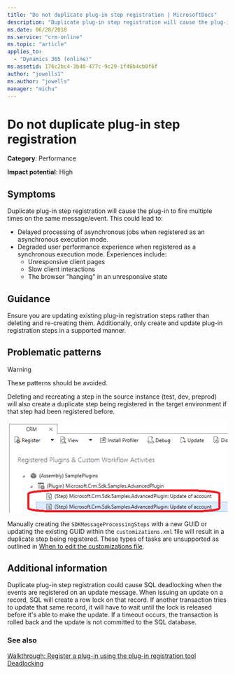 ```yaml
---
title: "Do not duplicate plug-in step registration | MicrosoftDocs"
description: "Duplicate plug-in step registration will cause the plug-in to fire multiple times on the same message/event."
ms.date: 06/28/2018
ms.service: "crm-online"
ms.topic: "article"
applies_to: 
  - "Dynamics 365 (online)"
ms.assetid: 176c2bc4-3b40-477c-9c29-1f48b4cb0f6f
author: "jowells1"
ms.author: "jowells"
manager: "michu"
---
```

# Do not duplicate plug-in step registration

**Category**: Performance

**Impact potential**: High

<a name='symptoms'></a>

## Symptoms

Duplicate plug-in step registration will cause the plug-in to fire multiple times on the same message/event. This could lead to:

- Delayed processing of asynchronous jobs when registered as an asynchronous execution mode.
- Degraded user performance experience when registered as a synchronous execution mode. Experiences include:
    - Unresponsive client pages
    - Slow client interactions
    - The browser "hanging" in an unresponsive state

<a name='guidance'></a>

## Guidance

Ensure you are updating existing plug-in registration steps rather than deleting and re-creating them.  Additionally, only create and update plug-in registration steps in a supported manner.

<a name='problem'></a>

## Problematic patterns

> [!WARNING]
> These patterns should be avoided.

Deleting and recreating a step in the source instance (test, dev, preprod) will also create a duplicate step being registered in the target environment if that step had been registered before.

![Duplicate Plug-in Step Registration](../media/duplicate-plugin-registration-step.png)

Manually creating the `SDKMessageProcessingSteps` with a new GUID or updating the existing GUID within the `customizations.xml` file will result in a duplicate step being registered. These types of tasks are unsupported as outlined in [When to edit the customizations file](../../developer/customize-dev/when-edit-customization-file.md).

<a name='additional'></a>

## Additional information

Duplicate plug-in step registration could cause SQL deadlocking when the events are registered on an update message. When issuing an update on a record, SQL will create a row lock on that record. If another transaction tries to update that same record, it will have to wait until the lock is released before it's able to make the update. If a timeout occurs, the transaction is rolled back and the update is not committed to the SQL database.

<a name='seealso'></a>

### See also

[Walkthrough: Register a plug-in using the plug-in registration tool](../../developer/walkthrough-register-plugin-using-plugin-registration-tool.md)<br />
[Deadlocking](https://technet.microsoft.com/library/ms177433.aspx)<br />